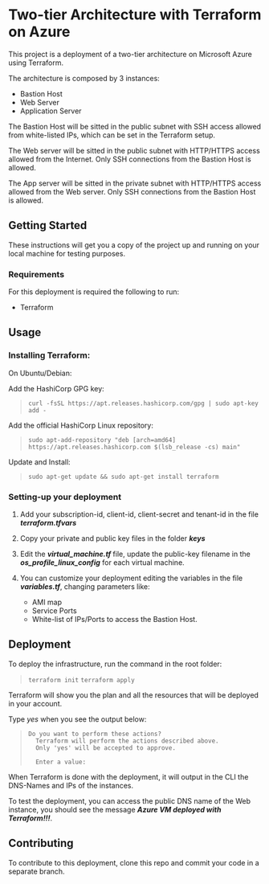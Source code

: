 # Two-tier Architecture with Terraform on Azure

This project is a deployment of a two-tier architecture on Microsoft Azure using Terraform.  

The architecture is composed by 3 instances:  
- Bastion Host  
- Web Server  
- Application Server  

The Bastion Host will be sitted in the public subnet with SSH access allowed from white-listed IPs, which can be set in the Terraform setup.

The Web server will be sitted in the public subnet with HTTP/HTTPS access allowed from the Internet. Only SSH connections from the Bastion Host is allowed.

The App server will be sitted in the private subnet with HTTP/HTTPS access allowed from the Web server. Only SSH connections from the Bastion Host is allowed.


## Getting Started

These instructions will get you a copy of the project up and running on your local machine for testing purposes.


### Requirements

For this deployment is required the following to run:  
- Terraform  


## Usage

### Installing Terraform:

On Ubuntu/Debian:

Add the HashiCorp GPG key:  
> `curl -fsSL https://apt.releases.hashicorp.com/gpg | sudo apt-key add -`

Add the official HashiCorp Linux repository:
> `sudo apt-add-repository "deb [arch=amd64] https://apt.releases.hashicorp.com $(lsb_release -cs) main"`

Update and Install:
> `sudo apt-get update && sudo apt-get install terraform`


### Setting-up your deployment

1. Add your subscription-id, client-id, client-secret and tenant-id in the file ***terraform.tfvars***

2. Copy your private and public key files in the folder ***keys***

3. Edit the ***virtual_machine.tf*** file, update the public-key filename in the ***os_profile_linux_config*** for each virtual machine.

4. You can customize your deployment editing the variables in the file ***variables.tf***, changing parameters like:
   - AMI map  
   - Service Ports  
   - White-list of IPs/Ports to access the Bastion Host.  

  
## Deployment

To deploy the infrastructure, run the command in the root folder:

> `terraform init`
> `terraform apply`

Terraform will show you the plan and all the resources that will be deployed in your account.

Type *yes* when you see the output below:

> ```
> Do you want to perform these actions?
>   Terraform will perform the actions described above.
>   Only 'yes' will be accepted to approve.
> 
>   Enter a value:
> ```

When Terraform is done with the deployment, it will output in the CLI the DNS-Names and IPs of the instances.

To test the deployment, you can access the public DNS name of the Web instance, you should see the message ***Azure VM deployed with Terraform!!!***.


## Contributing

To contribute to this deployment, clone this repo and commit your code in a separate branch.
